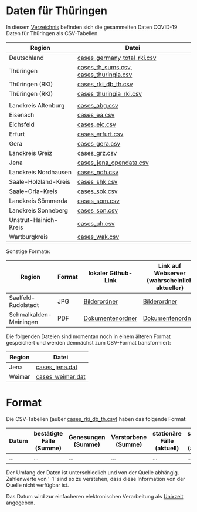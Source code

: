 # Daten für Thüringen

In diesem [Verzeichnis](/data/) befinden sich die gesammelten Daten COVID-19 Daten für Thüringen als CSV-Tabellen.

| Region                | Datei                                                                              |
|-----------------------|------------------------------------------------------------------------------------|
| Deutschland           | [cases_germany_total_rki.csv](cases_germany_total_rki.csv)                         |
| Thüringen             | [cases_th_sums.csv](cases_th_sums.csv), [cases_thuringia.csv](cases_thuringia.csv) |
| Thüringen (RKI)       | [cases_rki_db_th.csv](cases_rki_db_th.csv)                                         |
| Thüringen (RKI)       | [cases_thuringia_rki.csv](cases_thuringia_rki.csv)                                 |
|                       |                                                                                    |
| Landkreis Altenburg   | [cases_abg.csv](cases_abg.csv)                                                     |
| Eisenach              | [cases_ea.csv](cases_ea.csv)                                                       |
| Eichsfeld             | [cases_eic.csv](cases_eic.csv)                                                     |
| Erfurt                | [cases_erfurt.csv](cases_erfurt.csv)                                               |
| Gera                  | [cases_gera.csv](cases_gera.csv)                                                   |
| Landkreis Greiz       | [cases_grz.csv](cases_grz.csv)                                                     |
| Jena                  | [cases_jena_opendata.csv](cases_jena_opendata.csv)                                 |
| Landkreis Nordhausen  | [cases_ndh.csv](cases_ndh.csv)                                                     |
| Saale-Holzland-Kreis  | [cases_shk.csv](cases_shk.csv)                                                     |
| Saale-Orla-Kreis      | [cases_sok.csv](cases_sok.csv)                                                     |
| Landkreis Sömmerda    | [cases_som.csv](cases_som.csv)                                                     |
| Landkreis Sonneberg   | [cases_son.csv](cases_son.csv)                                                     |
| Unstrut-Hainich-Kreis | [cases_uh.csv](cases_uh.csv)                                                       |
| Wartburgkreis         | [cases_wak.csv](cases_wak.csv)                                                     |

Sonstige Formate:

| Region                 | Format | lokaler Github-Link                                            | Link auf Webserver (wahrscheinlich aktueller)                        |
|------------------------|--------|----------------------------------------------------------------|----------------------------------------------------------------------|
| Saalfeld-Rudolstadt    | JPG    | [Bilderordner](cases_slf/)                                     | [Bilderordner](https://michael-böhme.de/corona/data/cases_slf/)      |
| Schmalkalden-Meiningen | PDF    | [Dokumentenordner](cases_sm/)                                  | [Dokumentenordner](https://michael-böhme.de/corona/data/cases_sm/)   |

Die folgenden Dateien sind momentan noch in einem älteren Format gespeichert und werden demnächst zum CSV-Format transformiert:

| Region               | Datei                                                          |
|----------------------|----------------------------------------------------------------|
| Jena                 | [cases_jena.dat](cases_jena.dat)                               |
| Weimar               | [cases_weimar.dat](cases_weimar.dat)                           |


# Format

Die CSV-Tabellen (außer [cases_rki_db_th.csv](cases_rki_db_th.csv)) haben das folgende Format:

| Datum | bestätigte Fälle (Summe) | Genesungen (Summe) | Verstorbene (Summe) | stationäre Fälle (aktuell) | schwere Fälle (aktuell) | Quelle |
|-------|--------------------------|--------------------|---------------------|----------------------------|-------------------------|--------|
| ...   | ...                      | ...                | ...                 | ...                        | ...                     | ...    |

Der Umfang der Daten ist unterschiedlich und von der Quelle abhängig. Zahlenwerte von '-1' sind so zu verstehen, dass diese Information von der Quelle nicht verfügbar ist.

Das Datum wird zur einfacheren elektronischen Verarbeitung als [Unixzeit](https://de.wikipedia.org/wiki/Unixzeit) angegeben. 
